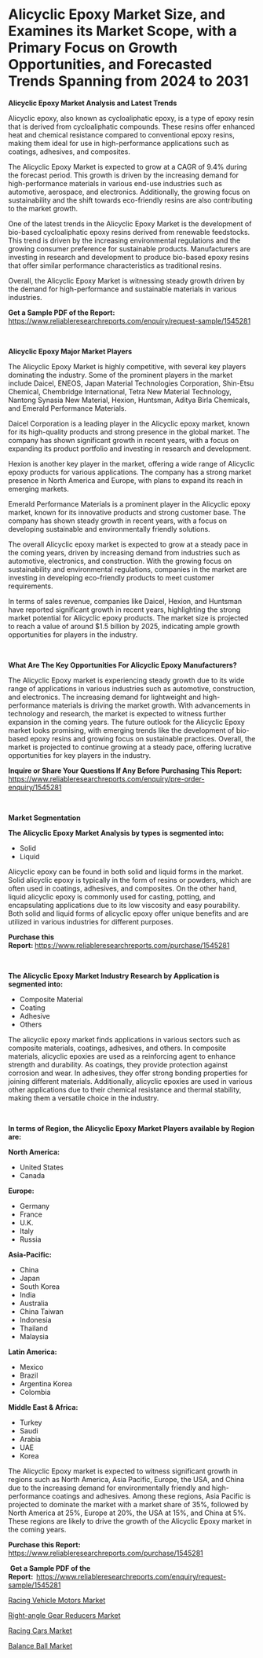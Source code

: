<p><h1>Alicyclic Epoxy Market Size, and Examines its Market Scope, with a Primary Focus on Growth Opportunities, and Forecasted Trends Spanning from 2024 to 2031</h1></p><p><strong>Alicyclic Epoxy Market Analysis and Latest Trends</strong></p>
<p><p>Alicyclic epoxy, also known as cycloaliphatic epoxy, is a type of epoxy resin that is derived from cycloaliphatic compounds. These resins offer enhanced heat and chemical resistance compared to conventional epoxy resins, making them ideal for use in high-performance applications such as coatings, adhesives, and composites.</p><p>The Alicyclic Epoxy Market is expected to grow at a CAGR of 9.4% during the forecast period. This growth is driven by the increasing demand for high-performance materials in various end-use industries such as automotive, aerospace, and electronics. Additionally, the growing focus on sustainability and the shift towards eco-friendly resins are also contributing to the market growth.</p><p>One of the latest trends in the Alicyclic Epoxy Market is the development of bio-based cycloaliphatic epoxy resins derived from renewable feedstocks. This trend is driven by the increasing environmental regulations and the growing consumer preference for sustainable products. Manufacturers are investing in research and development to produce bio-based epoxy resins that offer similar performance characteristics as traditional resins.</p><p>Overall, the Alicyclic Epoxy Market is witnessing steady growth driven by the demand for high-performance and sustainable materials in various industries.</p></p>
<p><strong>Get a Sample PDF of the Report:&nbsp;</strong> <a href="https://www.reliableresearchreports.com/enquiry/request-sample/1545281">https://www.reliableresearchreports.com/enquiry/request-sample/1545281</a></p>
<p>&nbsp;</p>
<p><strong>Alicyclic Epoxy Major Market Players</strong></p>
<p><p>The Alicyclic Epoxy Market is highly competitive, with several key players dominating the industry. Some of the prominent players in the market include Daicel, ENEOS, Japan Material Technologies Corporation, Shin-Etsu Chemical, Chembridge International, Tetra New Material Technology, Nantong Synasia New Material, Hexion, Huntsman, Aditya Birla Chemicals, and Emerald Performance Materials.</p><p>Daicel Corporation is a leading player in the Alicyclic epoxy market, known for its high-quality products and strong presence in the global market. The company has shown significant growth in recent years, with a focus on expanding its product portfolio and investing in research and development.</p><p>Hexion is another key player in the market, offering a wide range of Alicyclic epoxy products for various applications. The company has a strong market presence in North America and Europe, with plans to expand its reach in emerging markets.</p><p>Emerald Performance Materials is a prominent player in the Alicyclic epoxy market, known for its innovative products and strong customer base. The company has shown steady growth in recent years, with a focus on developing sustainable and environmentally friendly solutions.</p><p>The overall Alicyclic epoxy market is expected to grow at a steady pace in the coming years, driven by increasing demand from industries such as automotive, electronics, and construction. With the growing focus on sustainability and environmental regulations, companies in the market are investing in developing eco-friendly products to meet customer requirements.</p><p>In terms of sales revenue, companies like Daicel, Hexion, and Huntsman have reported significant growth in recent years, highlighting the strong market potential for Alicyclic epoxy products. The market size is projected to reach a value of around $1.5 billion by 2025, indicating ample growth opportunities for players in the industry.</p></p>
<p>&nbsp;</p>
<p><strong>What Are The Key Opportunities For Alicyclic Epoxy Manufacturers?</strong></p>
<p><p>The Alicyclic Epoxy market is experiencing steady growth due to its wide range of applications in various industries such as automotive, construction, and electronics. The increasing demand for lightweight and high-performance materials is driving the market growth. With advancements in technology and research, the market is expected to witness further expansion in the coming years. The future outlook for the Alicyclic Epoxy market looks promising, with emerging trends like the development of bio-based epoxy resins and growing focus on sustainable practices. Overall, the market is projected to continue growing at a steady pace, offering lucrative opportunities for key players in the industry.</p></p>
<p><strong>Inquire or Share Your Questions If Any Before Purchasing This Report:</strong> <a href="https://www.reliableresearchreports.com/enquiry/pre-order-enquiry/1545281">https://www.reliableresearchreports.com/enquiry/pre-order-enquiry/1545281</a></p>
<p>&nbsp;</p>
<p><strong>Market Segmentation</strong></p>
<p><strong>The Alicyclic Epoxy Market Analysis by types is segmented into:</strong></p>
<p><ul><li>Solid</li><li>Liquid</li></ul></p>
<p><p>Alicyclic epoxy can be found in both solid and liquid forms in the market. Solid alicyclic epoxy is typically in the form of resins or powders, which are often used in coatings, adhesives, and composites. On the other hand, liquid alicyclic epoxy is commonly used for casting, potting, and encapsulating applications due to its low viscosity and easy pourability. Both solid and liquid forms of alicyclic epoxy offer unique benefits and are utilized in various industries for different purposes.</p></p>
<p><strong>Purchase this Report:&nbsp;</strong><a href="https://www.reliableresearchreports.com/purchase/1545281">https://www.reliableresearchreports.com/purchase/1545281</a></p>
<p>&nbsp;</p>
<p><strong>The Alicyclic Epoxy Market Industry Research by Application is segmented into:</strong></p>
<p><ul><li>Composite Material</li><li>Coating</li><li>Adhesive</li><li>Others</li></ul></p>
<p><p>The alicyclic epoxy market finds applications in various sectors such as composite materials, coatings, adhesives, and others. In composite materials, alicyclic epoxies are used as a reinforcing agent to enhance strength and durability. As coatings, they provide protection against corrosion and wear. In adhesives, they offer strong bonding properties for joining different materials. Additionally, alicyclic epoxies are used in various other applications due to their chemical resistance and thermal stability, making them a versatile choice in the industry.</p></p>
<p>&nbsp;</p>
<p><strong>In terms of Region, the Alicyclic Epoxy Market Players available by Region are:</strong></p>
<p>
    <p> <strong> North America: </strong>
        <ul>
            <li>United States</li>
            <li>Canada</li>
        </ul>
        </p> 
    <p> <strong> Europe: </strong>
        <ul>
            <li>Germany</li>
            <li>France</li>
            <li>U.K.</li>
            <li>Italy</li>
            <li>Russia</li>
        </ul>
        </p> 
    <p> <strong> Asia-Pacific: </strong>
        <ul>
            <li>China</li>
            <li>Japan</li>
            <li>South Korea</li>
            <li>India</li>
            <li>Australia</li>
            <li>China Taiwan</li>
            <li>Indonesia</li>
            <li>Thailand</li>
            <li>Malaysia</li>
        </ul>
        </p> 
    <p> <strong> Latin America: </strong>
        <ul>
            <li>Mexico</li>
            <li>Brazil</li>
            <li>Argentina Korea</li>
            <li>Colombia</li>
        </ul>
        </p> 
    <p> <strong> Middle East & Africa: </strong>
        <ul>
            <li>Turkey</li>
            <li>Saudi</li>
            <li>Arabia</li>
            <li>UAE</li>
            <li>Korea</li>
        </ul>
    </p>
    </p>
<p><p>The Alicyclic Epoxy market is expected to witness significant growth in regions such as North America, Asia Pacific, Europe, the USA, and China due to the increasing demand for environmentally friendly and high-performance coatings and adhesives. Among these regions, Asia Pacific is projected to dominate the market with a market share of 35%, followed by North America at 25%, Europe at 20%, the USA at 15%, and China at 5%. These regions are likely to drive the growth of the Alicyclic Epoxy market in the coming years.</p></p>
<p><strong>Purchase this Report: </strong><a href="https://www.reliableresearchreports.com/purchase/1545281">https://www.reliableresearchreports.com/purchase/1545281</a></p>
<p>&nbsp;<strong>Get a Sample PDF of the Report:&nbsp;&nbsp;</strong><a href="https://www.reliableresearchreports.com/enquiry/request-sample/1545281">https://www.reliableresearchreports.com/enquiry/request-sample/1545281</a></p>
<p><strong></strong></p>
<p><p><a href="https://view.publitas.com/reportprime-1/racing-vehicle-motors-market-size-global-industry-overview-market-segmentation-and-forecast-2023-to-2030/">Racing Vehicle Motors Market</a></p><p><a href="https://view.publitas.com/reportprime-1/right-angle-gear-reducers-market-centers-on-aspects-such-as-market-growth-market-share-market-opportunity-and-projected-forecasts-spanning-from-2023-to-2030/">Right-angle Gear Reducers Market</a></p><p><a href="https://view.publitas.com/reportprime-1/racing-cars-market-analysis-and-market-size-global-industry-overview-market-segmentation-and-forecast-2023-to-2030/">Racing Cars Market</a></p><p><a href="https://unruly-ladybug-44b.notion.site/Balance-Ball-Market-Analysis-and-Market-Size-Global-Industry-Overview-Market-Segmentation-and-Fore-7af9b66ac5fc4e5e83168fa7ac586d8d">Balance Ball Market</a></p></p>